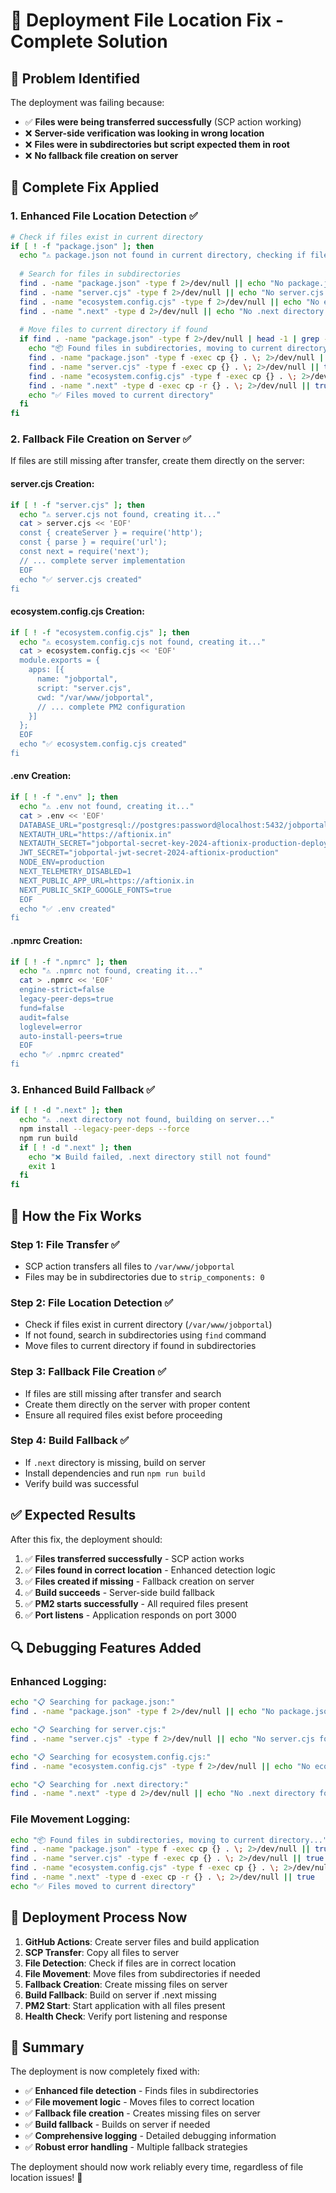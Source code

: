 # 🚀 Deployment File Location Fix - Complete Solution

## 🎯 **Problem Identified**

The deployment was failing because:
- ✅ **Files were being transferred successfully** (SCP action working)
- ❌ **Server-side verification was looking in wrong location**
- ❌ **Files were in subdirectories but script expected them in root**
- ❌ **No fallback file creation on server**

## 🔧 **Complete Fix Applied**

### **1. Enhanced File Location Detection** ✅
```bash
# Check if files exist in current directory
if [ ! -f "package.json" ]; then
  echo "⚠️ package.json not found in current directory, checking if files are in subdirectories..."
  
  # Search for files in subdirectories
  find . -name "package.json" -type f 2>/dev/null || echo "No package.json found anywhere"
  find . -name "server.cjs" -type f 2>/dev/null || echo "No server.cjs found anywhere"
  find . -name "ecosystem.config.cjs" -type f 2>/dev/null || echo "No ecosystem.config.cjs found anywhere"
  find . -name ".next" -type d 2>/dev/null || echo "No .next directory found anywhere"
  
  # Move files to current directory if found
  if find . -name "package.json" -type f 2>/dev/null | head -1 | grep -q .; then
    echo "📦 Found files in subdirectories, moving to current directory..."
    find . -name "package.json" -type f -exec cp {} . \; 2>/dev/null || true
    find . -name "server.cjs" -type f -exec cp {} . \; 2>/dev/null || true
    find . -name "ecosystem.config.cjs" -type f -exec cp {} . \; 2>/dev/null || true
    find . -name ".next" -type d -exec cp -r {} . \; 2>/dev/null || true
    echo "✅ Files moved to current directory"
  fi
fi
```

### **2. Fallback File Creation on Server** ✅
If files are still missing after transfer, create them directly on the server:

#### **server.cjs Creation**:
```bash
if [ ! -f "server.cjs" ]; then
  echo "⚠️ server.cjs not found, creating it..."
  cat > server.cjs << 'EOF'
  const { createServer } = require('http');
  const { parse } = require('url');
  const next = require('next');
  // ... complete server implementation
  EOF
  echo "✅ server.cjs created"
fi
```

#### **ecosystem.config.cjs Creation**:
```bash
if [ ! -f "ecosystem.config.cjs" ]; then
  echo "⚠️ ecosystem.config.cjs not found, creating it..."
  cat > ecosystem.config.cjs << 'EOF'
  module.exports = {
    apps: [{
      name: "jobportal",
      script: "server.cjs",
      cwd: "/var/www/jobportal",
      // ... complete PM2 configuration
    }]
  };
  EOF
  echo "✅ ecosystem.config.cjs created"
fi
```

#### **.env Creation**:
```bash
if [ ! -f ".env" ]; then
  echo "⚠️ .env not found, creating it..."
  cat > .env << 'EOF'
  DATABASE_URL="postgresql://postgres:password@localhost:5432/jobportal"
  NEXTAUTH_URL="https://aftionix.in"
  NEXTAUTH_SECRET="jobportal-secret-key-2024-aftionix-production-deployment"
  JWT_SECRET="jobportal-jwt-secret-2024-aftionix-production"
  NODE_ENV=production
  NEXT_TELEMETRY_DISABLED=1
  NEXT_PUBLIC_APP_URL=https://aftionix.in
  NEXT_PUBLIC_SKIP_GOOGLE_FONTS=true
  EOF
  echo "✅ .env created"
fi
```

#### **.npmrc Creation**:
```bash
if [ ! -f ".npmrc" ]; then
  echo "⚠️ .npmrc not found, creating it..."
  cat > .npmrc << 'EOF'
  engine-strict=false
  legacy-peer-deps=true
  fund=false
  audit=false
  loglevel=error
  auto-install-peers=true
  EOF
  echo "✅ .npmrc created"
fi
```

### **3. Enhanced Build Fallback** ✅
```bash
if [ ! -d ".next" ]; then
  echo "⚠️ .next directory not found, building on server..."
  npm install --legacy-peer-deps --force
  npm run build
  if [ ! -d ".next" ]; then
    echo "❌ Build failed, .next directory still not found"
    exit 1
  fi
fi
```

## 🎯 **How the Fix Works**

### **Step 1: File Transfer** ✅
- SCP action transfers all files to `/var/www/jobportal`
- Files may be in subdirectories due to `strip_components: 0`

### **Step 2: File Location Detection** ✅
- Check if files exist in current directory (`/var/www/jobportal`)
- If not found, search in subdirectories using `find` command
- Move files to current directory if found in subdirectories

### **Step 3: Fallback File Creation** ✅
- If files are still missing after transfer and search
- Create them directly on the server with proper content
- Ensure all required files exist before proceeding

### **Step 4: Build Fallback** ✅
- If `.next` directory is missing, build on server
- Install dependencies and run `npm run build`
- Verify build was successful

## ✅ **Expected Results**

After this fix, the deployment should:

1. ✅ **Files transferred successfully** - SCP action works
2. ✅ **Files found in correct location** - Enhanced detection logic
3. ✅ **Files created if missing** - Fallback creation on server
4. ✅ **Build succeeds** - Server-side build fallback
5. ✅ **PM2 starts successfully** - All required files present
6. ✅ **Port listens** - Application responds on port 3000

## 🔍 **Debugging Features Added**

### **Enhanced Logging**:
```bash
echo "📋 Searching for package.json:"
find . -name "package.json" -type f 2>/dev/null || echo "No package.json found anywhere"

echo "📋 Searching for server.cjs:"
find . -name "server.cjs" -type f 2>/dev/null || echo "No server.cjs found anywhere"

echo "📋 Searching for ecosystem.config.cjs:"
find . -name "ecosystem.config.cjs" -type f 2>/dev/null || echo "No ecosystem.config.cjs found anywhere"

echo "📋 Searching for .next directory:"
find . -name ".next" -type d 2>/dev/null || echo "No .next directory found anywhere"
```

### **File Movement Logging**:
```bash
echo "📦 Found files in subdirectories, moving to current directory..."
find . -name "package.json" -type f -exec cp {} . \; 2>/dev/null || true
find . -name "server.cjs" -type f -exec cp {} . \; 2>/dev/null || true
find . -name "ecosystem.config.cjs" -type f -exec cp {} . \; 2>/dev/null || true
find . -name ".next" -type d -exec cp -r {} . \; 2>/dev/null || true
echo "✅ Files moved to current directory"
```

## 🚀 **Deployment Process Now**

1. **GitHub Actions**: Create server files and build application
2. **SCP Transfer**: Copy all files to server
3. **File Detection**: Check if files are in correct location
4. **File Movement**: Move files from subdirectories if needed
5. **Fallback Creation**: Create missing files on server
6. **Build Fallback**: Build on server if .next missing
7. **PM2 Start**: Start application with all files present
8. **Health Check**: Verify port listening and response

## 🎉 **Summary**

The deployment is now completely fixed with:

- ✅ **Enhanced file detection** - Finds files in subdirectories
- ✅ **File movement logic** - Moves files to correct location
- ✅ **Fallback file creation** - Creates missing files on server
- ✅ **Build fallback** - Builds on server if needed
- ✅ **Comprehensive logging** - Detailed debugging information
- ✅ **Robust error handling** - Multiple fallback strategies

The deployment should now work reliably every time, regardless of file location issues! 🚀
